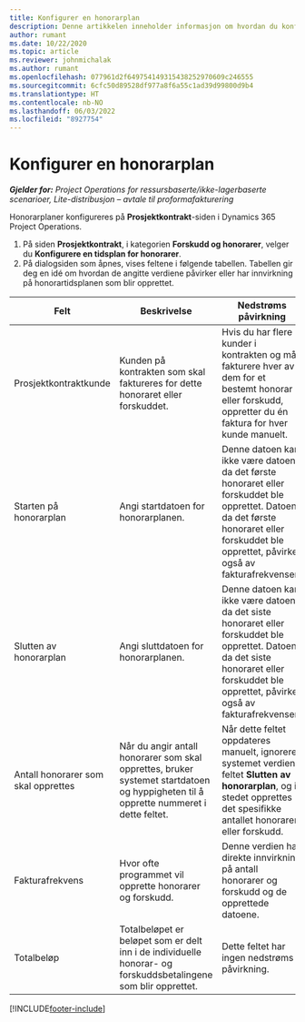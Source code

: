 ```yaml
---
title: Konfigurer en honorarplan
description: Denne artikkelen inneholder informasjon om hvordan du konfigurerer en honorarplan i Project Operations.
author: rumant
ms.date: 10/22/2020
ms.topic: article
ms.reviewer: johnmichalak
ms.author: rumant
ms.openlocfilehash: 077961d2f649754149315438252970609c246555
ms.sourcegitcommit: 6cfc50d89528df977a8f6a55c1ad39d99800d9b4
ms.translationtype: HT
ms.contentlocale: nb-NO
ms.lasthandoff: 06/03/2022
ms.locfileid: "8927754"
---
```

# <a name="set-up-a-retainer-schedule"></a>Konfigurer en honorarplan

_**Gjelder for:** Project Operations for ressursbaserte/ikke-lagerbaserte scenarioer, Lite-distribusjon – avtale til proformafakturering_

Honorarplaner konfigureres på **Prosjektkontrakt**-siden i Dynamics 365 Project Operations.

1. På siden **Prosjektkontrakt**, i kategorien **Forskudd og honorarer**, velger du **Konfigurere en tidsplan for honorarer**.
2. På dialogsiden som åpnes, vises feltene i følgende tabellen. Tabellen gir deg en idé om hvordan de angitte verdiene påvirker eller har innvirkning på honorartidsplanen som blir opprettet.

| Felt | Beskrivelse | Nedstrøms påvirkning |
| --- | --- | --- |
| Prosjektkontraktkunde | Kunden på kontrakten som skal faktureres for dette honoraret eller forskuddet. | Hvis du har flere kunder i kontrakten og må fakturere hver av dem for et bestemt honorar eller forskudd, oppretter du én faktura for hver kunde manuelt. |
| Starten på honorarplan | Angi startdatoen for honorarplanen. | Denne datoen kan ikke være datoen da det første honoraret eller forskuddet ble opprettet. Datoen da det første honoraret eller forskuddet ble opprettet, påvirkes også av fakturafrekvensen. |
| Slutten av honorarplan | Angi sluttdatoen for honorarplanen. | Denne datoen kan ikke være datoen da det siste honoraret eller forskuddet ble opprettet. Datoen da det siste honoraret eller forskuddet ble opprettet, påvirkes også av fakturafrekvensen. |
| Antall honorarer som skal opprettes | Når du angir antall honorarer som skal opprettes, bruker systemet startdatoen og hyppigheten til å opprette nummeret i dette feltet. | Når dette feltet oppdateres manuelt, ignorerer systemet verdien i feltet **Slutten av honorarplan**, og i stedet opprettes det spesifikke antallet honorarer eller forskudd. |
| Fakturafrekvens | Hvor ofte programmet vil opprette honorarer og forskudd. | Denne verdien har direkte innvirkning på antall honorarer og forskudd og de opprettede datoene. |
| Totalbeløp | Totalbeløpet er beløpet som er delt inn i de individuelle honorar- og forskuddsbetalingene som blir opprettet. | Dette feltet har ingen nedstrøms påvirkning. |


[!INCLUDE[footer-include](../../includes/footer-banner.md)]